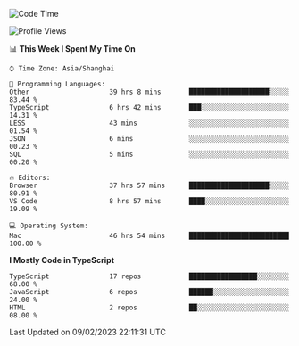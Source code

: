 <!--START_SECTION:waka-->
![Code Time](http://img.shields.io/badge/Code%20Time-3%2C760%20hrs%2039%20mins-blue)

![Profile Views](http://img.shields.io/badge/Profile%20Views-0-blue)

📊 **This Week I Spent My Time On** 

```text
⌚︎ Time Zone: Asia/Shanghai

💬 Programming Languages: 
Other                    39 hrs 8 mins       ████████████████████░░░░░   83.44 % 
TypeScript               6 hrs 42 mins       ███░░░░░░░░░░░░░░░░░░░░░░   14.31 % 
LESS                     43 mins             ░░░░░░░░░░░░░░░░░░░░░░░░░   01.54 % 
JSON                     6 mins              ░░░░░░░░░░░░░░░░░░░░░░░░░   00.23 % 
SQL                      5 mins              ░░░░░░░░░░░░░░░░░░░░░░░░░   00.20 % 

🔥 Editors: 
Browser                  37 hrs 57 mins      ████████████████████░░░░░   80.91 % 
VS Code                  8 hrs 57 mins       ████░░░░░░░░░░░░░░░░░░░░░   19.09 % 

💻 Operating System: 
Mac                      46 hrs 54 mins      █████████████████████████   100.00 % 

```

**I Mostly Code in TypeScript** 

```text
TypeScript               17 repos            █████████████████░░░░░░░░   68.00 % 
JavaScript               6 repos             ██████░░░░░░░░░░░░░░░░░░░   24.00 % 
HTML                     2 repos             ██░░░░░░░░░░░░░░░░░░░░░░░   08.00 % 

```



 Last Updated on 09/02/2023 22:11:31 UTC
<!--END_SECTION:waka-->
